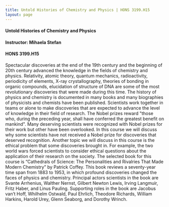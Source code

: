 ```yaml
---
title: Untold Histories of Chemistry and Physics | HONS 3199.H15
layout: page
---
```


#### Untold Histories of Chemistry and Physics

#### Instructor: Mihaela Stefan

#### HONS 3199.H15

Spectacular discoveries at the end of the 19th century and the beginning of 20th century advanced the knowledge in the fields of chemistry and physics. Relativity, atomic theory, quantum mechanics, radioactivity, periodicity of elements, X-ray crystallography, theories of bonding in organic compounds, elucidation of structure of DNA are some of the most revolutionary discoveries that were made during this time. The history of physics and chemistry is documented in many books and many biographies of physicists and chemists have been published. Scientists work together in teams or alone to make discoveries that are expected to advance the level of knowledge in their field of research. The Nobel prizes reward "those who, during the preceding year, shall have conferred the greatest benefit on mankind". Many deserving scientists were recognized with Nobel prizes for their work but other have been overlooked. In this course we will discuss why some scientists have not received a Nobel prize for discoveries that deserved recognition. Another topic we will discuss in this course is the ethical problem that some discoveries brought in. For example, the two world wars forced scientists to consider ethical questions about the application of their research on the society. The selected book for this course is “Cathedrals of Science: The Personalities and Rivalries That Made Modern Chemistry” by Patrick Coffey. This book reviews a seventy-year time span from 1883 to 1953, in which profound discoveries changed the faces of physics and chemistry. Principal actors scientists in the book are Svante Arrhenius, Walther Nernst, Gilbert Newton Lewis, Irving Langmuir, Fritz Haber, and Linus Pauling. Supporting roles in the book are Jacobus van’t Hoff, Whilhelm Ostwald, Paul Ehrlich, Theodore Richards, William Harkins, Harold Urey, Glenn Seaborg, and Dorothy Wrinch. 


